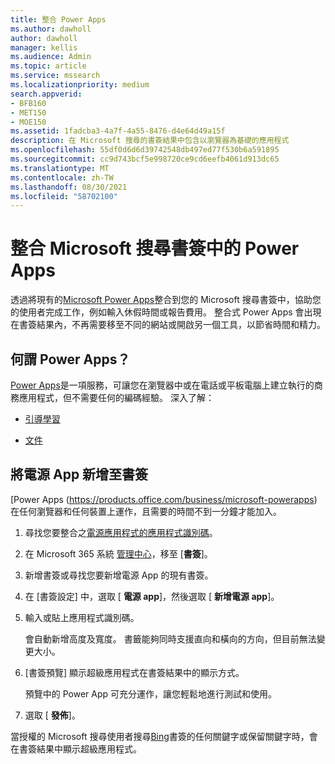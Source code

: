 ```yaml
---
title: 整合 Power Apps
ms.author: dawholl
author: dawholl
manager: kellis
ms.audience: Admin
ms.topic: article
ms.service: mssearch
ms.localizationpriority: medium
search.appverid:
- BFB160
- MET150
- MOE150
ms.assetid: 1fadcba3-4a7f-4a55-8476-d4e64d49a15f
description: 在 Microsoft 搜尋的書簽結果中包含以瀏覽器為基礎的應用程式
ms.openlocfilehash: 55df0d6d6d39742548db497ed77f530b6a591895
ms.sourcegitcommit: cc9d743bcf5e998720ce9cd6eefb4061d913dc65
ms.translationtype: MT
ms.contentlocale: zh-TW
ms.lasthandoff: 08/30/2021
ms.locfileid: "58702100"
---
```

# <a name="integrate-power-apps-in-microsoft-search-bookmarks"></a>整合 Microsoft 搜尋書簽中的 Power Apps
   
透過將現有的[Microsoft Power Apps](https://products.office.com/business/microsoft-powerapps)整合到您的 Microsoft 搜尋書簽中，協助您的使用者完成工作，例如輸入休假時間或報告費用。 整合式 Power Apps 會出現在書簽結果內，不再需要移至不同的網站或開啟另一個工具，以節省時間和精力。
  
## <a name="what-are-power-apps"></a>何謂 Power Apps？

[Power Apps](https://products.office.com/business/microsoft-powerapps)是一項服務，可讓您在瀏覽器中或在電話或平板電腦上建立執行的商務應用程式，但不需要任何的編碼經驗。 深入了解：
  
- [引導學習](/learn/browse/?products=powerapps)
    
- [文件](/powerapps/)
    
## <a name="add-a-power-app-to-a-bookmark"></a>將電源 App 新增至書簽

[Power Apps (https://products.office.com/business/microsoft-powerapps) 在任何瀏覽器和任何裝置上運作，且需要的時間不到一分鐘才能加入。
  
1. 尋找您要整合之[電源應用程式的應用程式識別碼](/powerapps/maker/canvas-apps/get-sessionid#get-an-app-id)。
    
2. 在 Microsoft 365 系統 [管理中心](https://admin.microsoft.com)，移至 [**書簽**]。
    
3. 新增書簽或尋找您要新增電源 App 的現有書簽。
    
4. 在 [書簽設定] 中，選取 [ **電源 app**]，然後選取 [ **新增電源 app**]。
    
5. 輸入或貼上應用程式識別碼。
    
    會自動新增高度及寬度。 書籤能夠同時支援直向和橫向的方向，但目前無法變更大小。
    
6. [書簽預覽] 顯示超級應用程式在書簽結果中的顯示方式。
    
    預覽中的 Power App 可充分運作，讓您輕鬆地進行測試和使用。
    
7. 選取 [ **發佈**]。
    
當授權的 Microsoft 搜尋使用者搜尋[Bing](https://Bing.com)書簽的任何關鍵字或保留關鍵字時，會在書簽結果中顯示超級應用程式。